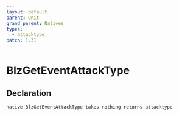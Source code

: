 ```yaml
---
layout: default
parent: Unit
grand_parent: Natives
types:
  - attacktype
patch: 1.31
---
```


# BlzGetEventAttackType

## Declaration

```
native BlzGetEventAttackType takes nothing returns attacktype
```
